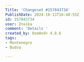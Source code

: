 ```yaml
---
Title: 'Changeset #157843734'
PublishDate: 2024-10-13T16:48:55Z
id: 157843734
user: Znaika
comment: 'Details '
created_by: OsmAnd+ 4.8.6
tags:
- Montenegro
- Budva

---
```

